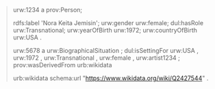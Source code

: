 




>urw:1234 a prov:Person;
>
>    rdfs:label 'Nora Keita Jemisin';
>    urw:gender urw:female;
>    dul:hasRole urw:Transnational;
>    urw:yearOfBirth urw:1972;
>    urw:countryOfBirth urw:USA .
>
>
>urw:5678 a urw:BiographicalSituation ;
>    dul:isSettingFor urw:USA , urw:1972 , urw:Transnational , urw:female , urw:artist1234 ;
>    prov:wasDerivedFrom urb:wikidata
>
>    
>urb:wikidata  schema:url  "https://www.wikidata.org/wiki/Q2427544" .

